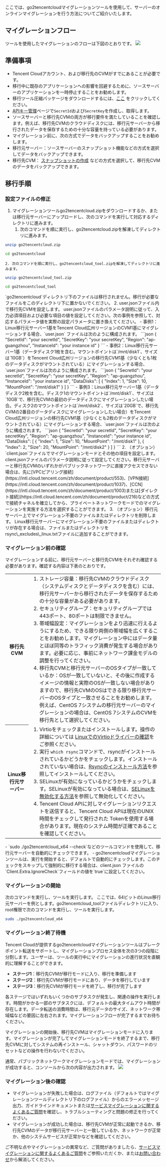 ここでは、go2tencentcloudマイグレーションツールを使用して、サーバーのオンラインマイグレーションを行う方法についてご紹介いたします。


## マイグレーションフロー
ツールを使用したマイグレーションのフローは下図のとおりです。
![](https://qcloudimg.tencent-cloud.cn/raw/d967dcfa7799a37f6184fbad7849de69.png)

## 準備事項

- Tencent Cloudアカウント、および移行先のCVMがすでにあることが必要です。
- 移行中に既存のアプリケーションへの影響を回避するために、ソースサーバーのアプリケーションを一時停止することをお勧めします。
- 移行ツール圧縮パッケージをダウンロードするには、[ここ](https://go2tencentcloud-1251783334.cos.ap-guangzhou.myqcloud.com/latest/go2tencentcloud.zip) をクリックしてください。
- [APIキー管理](https://console.cloud.tencent.com/cam/capi)ページで`SecretId`および`SecretKey`を作成し、取得します。
- ソースサーバーと移行先CVMの両方が移行要件を満たしていることを確認します。例えば、移行先CVMのクラウドディスクには、移行元サーバーから移行されたデータを保存するための十分な容量を持っている必要があります。
- マイグレーション前に、次の方式でデータをバックアップすることをお勧めします。
 - 移行元サーバー：ソースサーバーのスナップショット機能などの方式を選択してデータをバックアップできます。
 - 移行先CVM： [スナップショットの作成](https://intl.cloud.tencent.com/document/product/362/5755) などの方式を選択して、移行先CVMのデータをバックアップできます。

## 移行手順


### 設定ファイルの修正[](id:modifyConfiguration)

1. マイグレーションツールgo2tencentcloud.zipをダウンロードするか、または移行元サーバーにアップロードし、次のコマンドを実行して対応するディレクトリに進みます。
    1. 次のコマンドを順に実行し、go2tencentcloud.zipを解凍してディレクトリに進みます。
```sh
unzip go2tencentcloud.zip
```
```sh
cd go2tencentcloud
```
    2. 次のコマンドを順に実行し、go2tencentcloud_tool.zipを解凍してディレクトリに進みます。
```sh
unzip go2tencentcloud_tool.zip
```
```sh
cd go2tencentcloud_tool
```
<dx-alert infotype="explain" title="">
`go2tencentcloud`ディレクトリ下のファイルは移行されません。移行が必要なファイルをこのディレクトリ下に置かないでください。
</dx-alert>
2. user.jsonファイル内で移行先CVMを設定します。
user.jsonファイルのパラメータ説明に従って、入力必須項目および必要な項目の値を設定してください。次の事例を参照して、対応するパラメータ値を実際の設定パラメータに置き換えてください。
 - 事例1：Linux移行元サーバー1基をTencent Cloud広州リージョンのCVM1基にマイグレーションする場合、`user.json` ファイルは次のように構成されます。
```json
{  
	"SecretId": "your secretId",
	"SecretKey": "your secretKey",  
	"Region": "ap-guangzhou",  
	"InstanceId": "your instance id"
} 
```
 - 事例2：Linux移行元サーバー1基（データディスク1枚を含む。マウントポイントは`/mnt/disk1`、サイズは`10GB`）をTencent Cloud広州リージョンの移行先CVM1基（少なくとも1枚のデータディスクがマウントされている）にマイグレーションする場合、`user.json`ファイルは次のように構成されます。
```json
{  
	"SecretId": "your secretId",
	"SecretKey": "your secretKey",  
	"Region": "ap-guangzhou",  
	"InstanceId": "your instance id",
	"DataDisks": [
		{
			"Index": 1,
			"Size": 10,
			"MountPoint": "/mnt/disk1"
		}
	]
}
```
 - 事例3：Linux移行元サーバー1基（データディスク2枚を含む。ディスク1のマウントポイントは`/mnt/disk1`、サイズは`10GB`で、移行先CVMの最初のデータディスクにマイグレーションしたい場合。ディスク2のマウントポイントは`/mnt/disk2`、サイズは`20GB`で、移行先CVMの2番目のデータディスクにマイグレーションしたい場合）をTencent Cloud広州リージョンの移行先CVM1基（少なくとも2枚のデータディスクがマウントされている）にマイグレーションする場合、`user.json`ファイルは次のように構成されます。
```json
{  
	"SecretId": "your secretId",
	"SecretKey": "your secretKey",  
	"Region": "ap-guangzhou",  
	"InstanceId": "your instance id",
	"DataDisks": [
		{
			"Index": 1,
			"Size": 10,
			"MountPoint": "/mnt/disk1"
		},
		{
			"Index": 2,
			"Size": 20,
			"MountPoint": "/mnt/disk2"
		}
	]
}  
```
2. （オプション）`client.json`ファイルでマイグレーションモードとその他の項目を設定します。
client.jsonファイルのパラメータ説明に従って設定してください。移行元サーバーと移行先CVMのいずれかがパブリックネットワークに直接アクセスできない場合は、先に[VPCピアリング接続](https://intl.cloud.tencent.com/zh/document/product/553)、[VPN接続](https://intl.cloud.tencent.com/zh/document/product/1037)、[CCN](https://intl.cloud.tencent.com/zh/document/product/1003)または[ダイレクト接続](https://intl.cloud.tencent.com/zh/document/product/216)などの方式で接続チャネルを確立してから、プライベートネットワークモードでのマイグレーションを実施する方法を選択することができます。
3. （オプション）移行元サーバー上でマイグレーション不要のファイルまたはディレクトリを削除します。
Linux移行元サーバーにマイグレーション不要のファイルまたはディレクトリが存在する場合は、ファイルまたはディレクトリをrsync\_excludes\_linux.txtファイルに追加することができます。

### マイグレーション前の確認

マイグレーションする前に、移行元サーバーと移行先CVMをそれぞれ確認する必要があります。確認する内容は下表のとおりです。

<table>
  <tr>
	<th style="width: 15%;">移行先CVM</th>
	<td>
	  <ol style="margin: 0;">
		<li>
		ストレージ容量：移行先CVMのクラウドディスク（システムディスクとデータディスクを含む）には、移行元サーバーから移行されたデータを保存するための十分な容量がある必要があります。</li>
		<li>セキュリティグループ：セキュリティグループでは443ポート、80ポートは制限できません。</li>
		<li>
		帯域幅設定：マイグレーションをより迅速に行えるようにするため、できる限り両側の帯域幅を広くすることをお勧めします。マイグレーション中にはデータ量とほぼ同等のトラフィック消費が発生する場合があります。必要に応じ、事前にネットワーク課金モデルの調整を行ってください。</li>
		<li>
		移行先CVMと移行元サーバーのOSタイプが一致しているか：OSが一致していないと、その後に作成するイメージの情報と実際のOSが一致しない場合がありますので、移行先CVMのOSはできる限り移行元サーバーのOSタイプと一致させることをお勧めします。例えば、CentOS
		7システムの移行元サーバーのマイグレーションの場合は、CentOS 7システムのCVMを移行先として選択してください。</li>
	  </ol>
	</td>
  </tr>
  <tr>
	<th>Linux移行元サーバー</th>
	<td>
	  <ol style="margin: 0;">
		<li>Virtioをチェックまたはインストールします。操作の詳細については 
		<a href="https://intl.cloud.tencent.com/document/product/213/9929">LinuxでのVirtioドライバーの確認</a>をご参照ください。</li>
		<li>実行 
		<code>which rsync</code>コマンドで、rsyncがインストールされているかどうかをチェックします。インストールされていない場合は、<a href="https://intl.cloud.tencent.com/document/product/213/32395#installRsync">Rsyncのインストール方法</a>を参照してインストールしてください。</li>
		<li>SELinuxが有効になっているかどうかをチェックします。SELinuxが有効になっている場合は、<a href="https://intl.cloud.tencent.com/document/product/213/32395#closeSELinux">SELinuxを無効化する方法</a>を参照して無効化してください。</li>
		<li>Tencent Cloud APIに対しマイグレーションリクエストを送信すると、Tencent Cloud APIは現在のUNIX時間をチェックして発行された
		Tokenを使用する場合があります。現在のシステム時間が正確であることを確認してください。</li>
	  </ol>
	</td>
  </tr>
</table>
<dx-alert infotype="explain" title="">
- `sudo ./go2tencentcloud_x64 --check`などのツールコマンドを使用して、移行元サーバーを自動的にチェックできます。
- go2tencentcloudマイグレーションツールは、実行を開始すると、デフォルトで自動的にチェックします。このチェックをスキップして強制的に移行する場合は、client.json ファイルの`Client.Extra.IgnoreCheck`フィールドの値を`true`に設定してください。
</dx-alert>



### マイグレーションの開始

次のコマンドを実行し、ツールを実行します。
ここでは、64ビットのLinux移行元サーバーを例とします。go2tencentcloud_toolファイルディレクトリに入り、root権限で次のコマンドを実行し、ツールを実行します。
```sh
sudo ./go2tencentcloud_x64
```

### マイグレーション終了待機

Tencent Cloudが提供するgo2tencentcloudマイグレーションツールはブレークポイント転送をサポートし、マイグレーションプロセス全体を次の3つの段階に分割します。ユーザーは、ツールの実行中にマイグレーションの進行状況を直観的に理解することができます。

- **ステージ1**：移行先CVMが移行モードに入り、移行を準備します
- **ステージ2**：移行先CVMが移行モードにあり、データを移行しています
- **ステージ3**：移行先CVMが移行モードを終了し、移行が完了します

各ステージではいずれもいくつかのサブタスクが発生し、関連の操作を実行します。時間がかかる一部のサブタスクには、デフォルトの最大タイムアウト時間が存在します。データ転送の消費時間は、移行元データのサイズ、ネットワーク帯域幅などの要因に左右されます。マイグレーションフローが完了するまでお待ちください。

<dx-alert infotype="notice" title="">
マイグレーションの開始後、移行先CVMはマイグレーションモードに入ります。マイグレーションが完了してマイグレーションモードを終了するまで、移行先CVMに対してシステムの再インストール、シャットダウン、パスワードのリセットなどの操作を行わないでください。 
</dx-alert>

通常、パブリックネットワークマイグレーションモードでは、マイグレーションが成功すると、コンソールから次の内容が出力されます。
![](https://main.qcloudimg.com/raw/b056d6b1d5ac457ff43e48883848af01.png)

### マイグレーション後の確認

- マイグレーションが失敗した場合は、ログファイル（デフォルトではマイグレーションツールディレクトリ下のログファイル）からのエラーメッセージ出力、ガイドラインドキュメントまたは[サービスマイグレーションに関するよくあるご質問](https://intl.cloud.tencent.com/document/product/213/32395)を確認し、トラブルシューティングと問題の修正を行ってください。
- マイグレーションが成功した場合は、移行先CVMが正常に起動できるか、移行先CVMのデータが移行元サーバーと一致しているか、ネットワークが正常か、他のシステムサービスが正常かなどを確認してください。

ご不明な点やマイグレーションの異常など、ご質問がありましたら、[サービスマイグレーションに関するよくあるご質問](https://intl.cloud.tencent.com/document/product/213/32395)をご参照いただくか、または[お問い合わせ](https://intl.cloud.tencent.com/document/product/213/34837)から解消してください。
